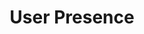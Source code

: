 ---
title: "User Presence"
description: "First introduced as part of U2F, user presence indicates a user interacted with a FIDO authenticator."
category: ctap1
keywords: u2f, up
last_test_date: "2024-05-07"
test_url: "/tests/template.html"
test_results_url: ""
stats: {
    chrome: {
        windows-10: {
            "22H2":"y"
        },
        windows-11: {
            "23H2":"y"
        },
        macos: {
            "14":"y"
        },
        android: {
            "14":"y"
        },
        linux: {
            "120":"y"
        }
    },
    firefox: {
        windows-10: {
            "22H2":"u"
        },
        windows-11: {
            "23H2":"u"
        },
        macos: {
            "14":"u"
        },
        android: {
            "14":"u"
        },
        linux: {
            "???":"u"
        }
    },
    safari: {
        macos: {
            "14":"u"
        },
        ios: {
            "14":"u"
        }
    }
}
notes: ""
notes_by_num: {
}
links: {
}
---